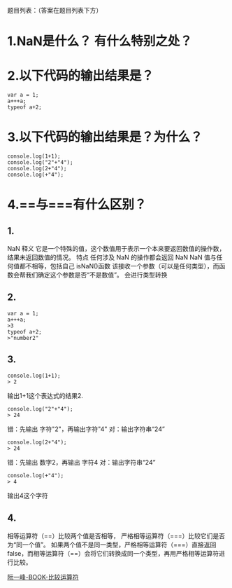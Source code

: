 题目列表：（答案在题目列表下方）
# 1.NaN是什么？ 有什么特别之处？
# 2.以下代码的输出结果是？
```
var a = 1;  
a+++a;  
typeof a+2;
```
# 3.以下代码的输出结果是？为什么？
```
console.log(1+1);    
console.log("2"+"4");  
console.log(2+"4"); 
console.log(+"4"); 
```
# 4.==与===有什么区别？

## 1.
NaN
	释义
		它是一个特殊的值，这个数值用于表示一个本来要返回数值的操作数，结果未返回数值的情况。
	特点
		任何涉及 NaN 的操作都会返回 NaN
		NaN 值与任何值都不相等，包括自己
	isNaN()函数
		该接收一个参数（可以是任何类型），而函数会帮我们确定这个参数是否“不是数值”。
		会进行类型转换
## 2.
```
var a = 1;  
a+++a;  
>3
typeof a+2; 
>"number2"
```
## 3.
```
console.log(1+1);
> 2
```
输出1+1这个表达式的结果2.

```
console.log("2"+"4");  
> 24
```
错：先输出 字符"2"，再输出字符"4"
对：输出字符串“24”
```
console.log(2+"4"); 
> 24
```
错：先输出 数字2，再输出 字符4
对：输出字符串“24”
```
console.log(+"4"); 
> 4
```
输出4这个字符

## 4.
相等运算符（==）比较两个值是否相等，
严格相等运算符（===）比较它们是否为“同一个值”。
如果两个值不是同一类型，严格相等运算符（===）直接返回false，而相等运算符（==）会将它们转换成同一个类型，再用严格相等运算符进行比较。

[阮一峰-BOOK-比较运算符](https://wangdoc.com/javascript/operators/comparison.html#%E4%B8%A5%E6%A0%BC%E7%9B%B8%E7%AD%89%E8%BF%90%E7%AE%97%E7%AC%A6)


